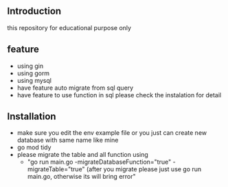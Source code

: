 ## Introduction

this repository for educational purpose only 

## feature 
* using gin
* using gorm
* using mysql
* have feature auto migrate from sql query
* have feature to use function in sql
  please check the instalation for detail


## Installation

* make sure you edit the env example file or you just can create new database with same name like mine
* go mod tidy 
* please migrate the table and all function using
  - "go run main.go -migrateDatabaseFunction="true" -migrateTable="true" (after you migrate please just use go run main.go, otherwise its will bring error"

